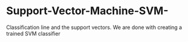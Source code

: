 # Support-Vector-Machine-SVM-
Classification line and the support vectors. We are done with creating a trained SVM classifier
